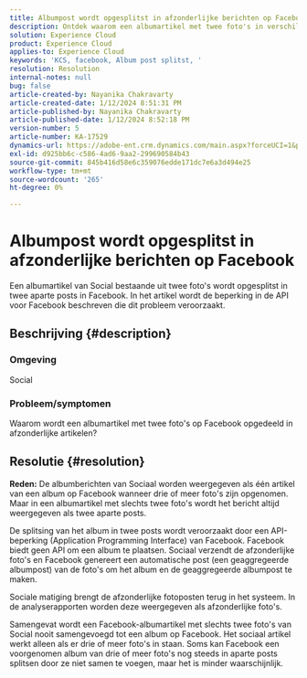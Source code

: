 ```yaml
---
title: Albumpost wordt opgesplitst in afzonderlijke berichten op Facebook
description: Ontdek waarom een albumartikel met twee foto's in verschillende posts op Facebook wordt gesplitst. Dit wordt veroorzaakt door een beperking in de API van Facebook.
solution: Experience Cloud
product: Experience Cloud
applies-to: Experience Cloud
keywords: 'KCS, facebook, Album post splitst, '
resolution: Resolution
internal-notes: null
bug: false
article-created-by: Nayanika Chakravarty
article-created-date: 1/12/2024 8:51:31 PM
article-published-by: Nayanika Chakravarty
article-published-date: 1/12/2024 8:52:18 PM
version-number: 5
article-number: KA-17529
dynamics-url: https://adobe-ent.crm.dynamics.com/main.aspx?forceUCI=1&pagetype=entityrecord&etn=knowledgearticle&id=2dac1858-8cb1-ee11-a569-6045bd0063aa
exl-id: d925bb6c-c586-4ad6-9aa2-299690584b43
source-git-commit: 845b416d58e6c359076edde171dc7e6a3d494e25
workflow-type: tm+mt
source-wordcount: '265'
ht-degree: 0%

---
```


# Albumpost wordt opgesplitst in afzonderlijke berichten op Facebook


Een albumartikel van Social bestaande uit twee foto&#39;s wordt opgesplitst in twee aparte posts in Facebook. In het artikel wordt de beperking in de API voor Facebook beschreven die dit probleem veroorzaakt.

## Beschrijving {#description}


### <b>Omgeving</b>

Social

### <b>Probleem/symptomen</b>

Waarom wordt een albumartikel met twee foto&#39;s op Facebook opgedeeld in afzonderlijke artikelen?


## Resolutie {#resolution}

<b>Reden:</b>
De albumberichten van Sociaal worden weergegeven als één artikel van een album op Facebook wanneer drie of meer foto&#39;s zijn opgenomen. Maar in een albumartikel met slechts twee foto&#39;s wordt het bericht altijd weergegeven als twee aparte posts.

De splitsing van het album in twee posts wordt veroorzaakt door een API-beperking (Application Programming Interface) van Facebook. Facebook biedt geen API om een album te plaatsen. Sociaal verzendt de afzonderlijke foto&#39;s en Facebook genereert een automatische post (een geaggregeerde albumpost) van de foto&#39;s om het album en de geaggregeerde albumpost te maken.

Sociale matiging brengt de afzonderlijke fotoposten terug in het systeem. In de analyserapporten worden deze weergegeven als afzonderlijke foto&#39;s.

Samengevat wordt een Facebook-albumartikel met slechts twee foto&#39;s van Social nooit samengevoegd tot een album op Facebook. Het sociaal artikel werkt alleen als er drie of meer foto&#39;s in staan. Soms kan Facebook een voorgenomen album van drie of meer foto&#39;s nog steeds in aparte posts splitsen door ze niet samen te voegen, maar het is minder waarschijnlijk.
